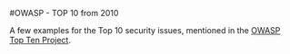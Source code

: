 #OWASP - TOP 10 from 2010

A few examples for the Top 10 security issues, mentioned in the [OWASP Top Ten Project](https://www.owasp.org/index.php/Category:OWASP_Top_Ten_Project).
